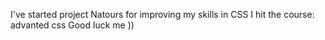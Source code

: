 I've started project Natours for improving my skills in CSS
I hit the course: advanted css
Good luck me ))
